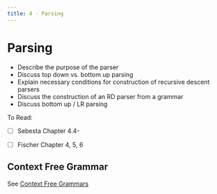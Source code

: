 ```yaml
---
title: 4 - Parsing
---
```


# Parsing

* Describe the purpose of the parser
* Discuss top down vs. bottom up parsing
* Explain necessary conditions for construction of recursive descent parsers
* Discuss the construction of an RD parser from a grammar
* Discuss bottom up / LR parsing

To Read:

- [ ] Sebesta Chapter 4.4-
- [ ] Fischer Chapter 4, 5, 6



## Context Free Grammar

See [Context Free Grammars](../05a-context-free-grammars)


